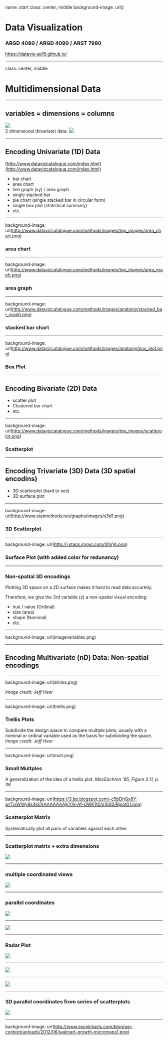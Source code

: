 name: start
class: center, middle
background-image: url()

# Data Visualization
                
### ARGD 4080 / ARGD 4090 / ARST 7980

<https://datavis-sp16.github.io/>

---
class: center, middle

# Multidimensional Data


---
## variables = dimensions = columns  

![](table.png)  
2 dimensional (bivariate) data: ![](xy.png)

---
## Encoding Univariate (1D) Data  

[http://www.datavizcatalogue.com/index.html](http://www.datavizcatalogue.com/index.html)

- bar chart  
- area chart  
- line graph (xy) / area graph  
- single stacked bar  
- pie chart (single stacked bar in circular form)  
- single box plot (statistical summary)  
- etc.

---
background-image: url(http://www.datavizcatalogue.com/methods/images/top_images/area_chart.png)

### area chart

---
background-image: url(http://www.datavizcatalogue.com/methods/images/top_images/area_graph.png) 

### area graph
 
---
background-image: url(http://www.datavizcatalogue.com/methods/images/anatomy/stacked_bar_graph.png)

### stacked bar chart

---
background-image: url(http://www.datavizcatalogue.com/methods/images/anatomy/box_plot.png)  

### Box Plot

---
## Encoding Bivariate (2D) Data  

- scatter plot  
- Clustered bar chart
- etc.

---
background-image: url(http://www.datavizcatalogue.com/methods/images/top_images/scatterplot.png)

### Scatterplot

---
## Encoding Trivariate (3D) Data (3D spatial encodins)

- 3D scatterplot (hard to see)  
- 3D surface plot   

---
background-image: url(http://www.statmethods.net/graphs/images/s3d1.png)

### 3D Scatterplot

---
background-image: url(http://i.stack.imgur.com/0hVjA.png)

### Surface Plot (with added color for redunancy)

---
### Non-spatial 3D encodings

Plotting 3D space on a 2D surface makes it hard to read data accurtely.  

Therefore, we give the 3rd variable (z) a non-spatial visual encoding:  
- hue / value (Ordinal) 
- size (area) 
- shape (Nominal)  
-  etc.

---
background-image: url(imagevariables.png)

---
## Encoding Multivariate (nD) Data: Non-spatial encodings

---
background-image: url(drinks.png)  

*Image credit: Jeff Heer*

---
background-image: url(trellis.png) 

### Trellis Plots 
Subdivide the design space to compare multiple plots, usually with a nominal or ordinal variable used as the basis for subdividing the space. *Image credit: Jeff Heer*

---
background-image: url(mult.png) 

### Small Multples 
A generalization of the idea of a trellis plot. *MacEachren '95, Figure 2.11, p. 38*

---
background-image: url(https://3.bp.blogspot.com/-c5bDhQx8Y-w/TisWWy8s4kI/AAAAAAAAjkY/k-Af-OWK1t0/s1600/Rplot01.png)

### Scatterplot Matrix
Systematically plot all pairs of variables against each other.

---
### Scatterplot matrix + extra dimensions

![](https://stanford.edu/~mwaskom/software/seaborn/_images/scatterplot_matrix.png)

---
### multiple coordinated views

![](views.png)

---
### parallel coordinates

![](http://sdk.gooddata.com/gooddata-js/images/posts/parallel-coordinates.png)

---
![](http://homes.cs.washington.edu/~jheer/files/zoo/parallel.png)

---
### Radar Plot

![](http://www.goldensoftware.com/newsletter_imgs/61/radar_graph_11.jpg)

---
![](http://www.visualcinnamon.com/wp-content/uploads/2015/09/D3-radar-chart-New-version.png)

---
![](http://tulip.labri.fr/TulipDrupal/sites/default/files/uploadedFiles/images/parallel_coordinates_circular_straight.preview.png)

---
### 3D parallel coordinates from series of scatterplots

![](http://bdtnp.lbl.gov/Fly-Net/content/bid/pcx/ParallelCoordinates/3DParallelCoordinates_Illustration.png)

---
background-image: url(http://www.excelcharts.com/blog/wp-content/uploads/2012/06/walmart-growth-micromaps1.png)

